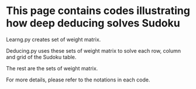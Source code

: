 # This page contains codes illustrating how deep deducing solves Sudoku

Learng.py creates set of weight matrix.

Deducing.py uses these sets of weight matrix to solve each row, column and grid of the Sudoku table.

The rest are the sets of weight matrix.

For more details, please refer to the notations in each code.
